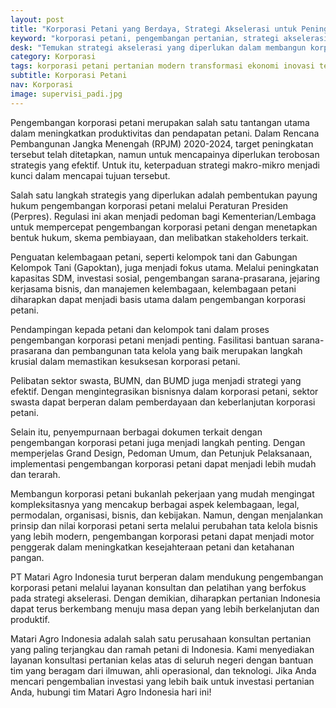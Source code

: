 ```yaml
---
layout: post
title: "Korporasi Petani yang Berdaya, Strategi Akselerasi untuk Peningkatan Produktivitas dan Pendapatan"
keyword: "korporasi petani, pengembangan pertanian, strategi akselerasi, kelembagaan petani, keterlibatan swasta"
desk: "Temukan strategi akselerasi yang diperlukan dalam membangun korporasi petani yang berdaya. Pelajari bagaimana PT Matari Agro Indonesia mendukung pengembangan pertanian melalui layanan konsultan dan pelatihan yang terarah."
category: Korporasi
tags: korporasi petani pertanian modern transformasi ekonomi inovasi teknologi
subtitle: Korporasi Petani
nav: Korporasi
image: supervisi_padi.jpg
---
```



Pengembangan korporasi petani merupakan salah satu tantangan utama dalam meningkatkan produktivitas dan pendapatan petani. Dalam Rencana Pembangunan Jangka Menengah (RPJM) 2020-2024, target peningkatan tersebut telah ditetapkan, namun untuk mencapainya diperlukan terobosan strategis yang efektif. Untuk itu, keterpaduan strategi makro-mikro menjadi kunci dalam mencapai tujuan tersebut.

Salah satu langkah strategis yang diperlukan adalah pembentukan payung hukum pengembangan korporasi petani melalui Peraturan Presiden (Perpres). Regulasi ini akan menjadi pedoman bagi Kementerian/Lembaga untuk mempercepat pengembangan korporasi petani dengan menetapkan bentuk hukum, skema pembiayaan, dan melibatkan stakeholders terkait.

Penguatan kelembagaan petani, seperti kelompok tani dan Gabungan Kelompok Tani (Gapoktan), juga menjadi fokus utama. Melalui peningkatan kapasitas SDM, investasi sosial, pengembangan sarana-prasarana, jejaring kerjasama bisnis, dan manajemen kelembagaan, kelembagaan petani diharapkan dapat menjadi basis utama dalam pengembangan korporasi petani.

Pendampingan kepada petani dan kelompok tani dalam proses pengembangan korporasi petani menjadi penting. Fasilitasi bantuan sarana-prasarana dan pembangunan tata kelola yang baik merupakan langkah krusial dalam memastikan kesuksesan korporasi petani.

Pelibatan sektor swasta, BUMN, dan BUMD juga menjadi strategi yang efektif. Dengan mengintegrasikan bisnisnya dalam korporasi petani, sektor swasta dapat berperan dalam pemberdayaan dan keberlanjutan korporasi petani.

Selain itu, penyempurnaan berbagai dokumen terkait dengan pengembangan korporasi petani juga menjadi langkah penting. Dengan memperjelas Grand Design, Pedoman Umum, dan Petunjuk Pelaksanaan, implementasi pengembangan korporasi petani dapat menjadi lebih mudah dan terarah.

Membangun korporasi petani bukanlah pekerjaan yang mudah mengingat kompleksitasnya yang mencakup berbagai aspek kelembagaan, legal, permodalan, organisasi, bisnis, dan kebijakan. Namun, dengan menjalankan prinsip dan nilai korporasi petani serta melalui perubahan tata kelola bisnis yang lebih modern, pengembangan korporasi petani dapat menjadi motor penggerak dalam meningkatkan kesejahteraan petani dan ketahanan pangan.

PT Matari Agro Indonesia turut berperan dalam mendukung pengembangan korporasi petani melalui layanan konsultan dan pelatihan yang berfokus pada strategi akselerasi. Dengan demikian, diharapkan pertanian Indonesia dapat terus berkembang menuju masa depan yang lebih berkelanjutan dan produktif.

Matari Agro Indonesia adalah salah satu perusahaan konsultan pertanian yang paling terjangkau dan ramah petani di Indonesia. Kami menyediakan layanan konsultasi pertanian kelas atas di seluruh negeri dengan bantuan tim yang beragam dari ilmuwan, ahli operasional, dan teknologi. Jika Anda mencari pengembalian investasi yang lebih baik untuk investasi pertanian Anda, hubungi tim Matari Agro Indonesia hari ini!
